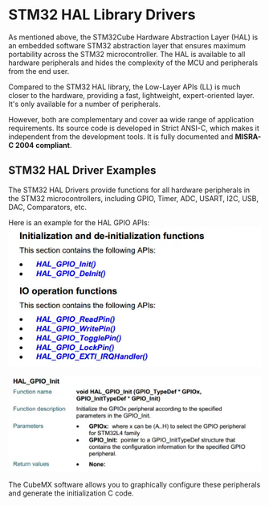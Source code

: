 # STM32 HAL Library Drivers

As mentioned above, the STM32Cube Hardware Abstraction Layer (HAL) is an embedded software STM32 abstraction layer that ensures maximum portability across the STM32 microcontroller. The HAL is available to all hardware peripherals and hides the complexity of the MCU and peripherals from the end user. 

Compared to the STM32 HAL library, the Low-Layer APIs (LL) is much closer to the hardware, providing a fast, lightweight, expert-oriented layer. It's only available for a number of peripherals. 

However, both are complementary and cover aa wide range of application requirements. Its source code is developed in Strict ANSI-C, which makes it independent from the development tools. It is fully documented and **MISRA-C 2004 compliant**. 

## STM32 HAL Driver Examples
The STM32 HAL Drivers provide functions for all hardware peripherals in the STM32 microcontrollers, including GPIO, Timer, ADC, USART, I2C, USB, DAC, Comparators, etc.

Here is an example for the HAL GPIO APIs:
![HAL GPIO](./pictures/STM32-HAL-GPIO.webp)

![GPIO Init description](./pictures/HAL-GPIO-Detailed-Function-Description-600x229.webp)

The CubeMX software allows you to graphically configure these peripherals and generate the initialization C code.